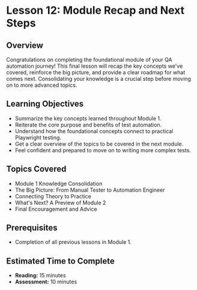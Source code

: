 # Lesson 12: Module Recap and Next Steps

## Overview

Congratulations on completing the foundational module of your QA automation journey! This final lesson will recap the key concepts we've covered, reinforce the big picture, and provide a clear roadmap for what comes next. Consolidating your knowledge is a crucial step before moving on to more advanced topics.

## Learning Objectives

- Summarize the key concepts learned throughout Module 1.
- Reiterate the core purpose and benefits of test automation.
- Understand how the foundational concepts connect to practical Playwright testing.
- Get a clear overview of the topics to be covered in the next module.
- Feel confident and prepared to move on to writing more complex tests.

## Topics Covered

- Module 1 Knowledge Consolidation
- The Big Picture: From Manual Tester to Automation Engineer
- Connecting Theory to Practice
- What's Next? A Preview of Module 2
- Final Encouragement and Advice

## Prerequisites

- Completion of all previous lessons in Module 1.

## Estimated Time to Complete

- **Reading:** 15 minutes
- **Assessment:** 10 minutes